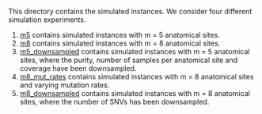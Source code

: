 This directory contains the simulated instances. We consider four
different simulation experiments.

1. [m5](m5/) contains simulated instances with m = 5 anatomical sites.
2. [m8](m8/) contains simulated instances with m = 8 anatomical sites.
3. [m5_downsampled](m5_downsampled/) contains simulated instances with m = 5 anatomical sites, where the purity, number of samples per anatomical site and coverage have been downsampled.
4. [m8_mut_rates](m8_mut_rates/) contains simulated instances with m = 8 anatomical sites and varying mutation rates.
5. [m8_downsampled](m8_downsampled/) contains simulated instances with m = 8 anatomical sites, where the number of SNVs has been downsampled.
